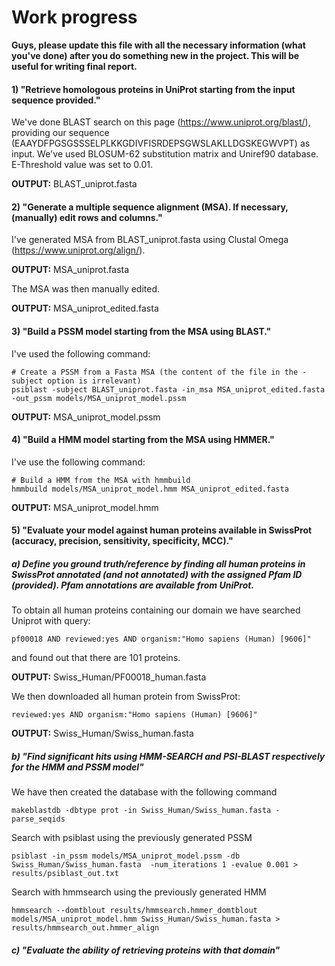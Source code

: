 # Work progress

**Guys, please update this file with all the necessary information (what you've done) after you do something new in the project. This will be useful for writing final report.**

#### 1) "Retrieve homologous proteins in UniProt starting from the input sequence provided."

We've done BLAST search on this page (https://www.uniprot.org/blast/), providing our sequence (EAAYDFPGSGSSSELPLKKGDIVFISRDEPSGWSLAKLLDGSKEGWVPT) as input. We've used BLOSUM-62 substitution matrix and Uniref90 database. E-Threshold value was set to 0.01.

**OUTPUT:** BLAST_uniprot.fasta


#### 2) "Generate a multiple sequence alignment (MSA). If necessary, (manually) edit rows and columns."

I've generated MSA from BLAST_uniprot.fasta using Clustal Omega (https://www.uniprot.org/align/).

**OUTPUT:** MSA_uniprot.fasta

The MSA was then manually edited.

**OUTPUT:** MSA_uniprot_edited.fasta


#### 3) "Build a PSSM model starting from the MSA using BLAST."

I've used the following command:

```
# Create a PSSM from a Fasta MSA (the content of the file in the -subject option is irrelevant)
psiblast -subject BLAST_uniprot.fasta -in_msa MSA_uniprot_edited.fasta -out_pssm models/MSA_uniprot_model.pssm
```

**OUTPUT:** MSA_uniprot_model.pssm


#### 4) "Build a HMM model starting from the MSA using HMMER."

I've use the following command:

```
# Build a HMM from the MSA with hmmbuild
hmmbuild models/MSA_uniprot_model.hmm MSA_uniprot_edited.fasta
```

**OUTPUT:** MSA_uniprot_model.hmm

#### 5) "Evaluate your model against human proteins available in SwissProt (accuracy, precision, sensitivity, specificity, MCC)."

##### a) Define you ground truth/reference by finding all human proteins in SwissProt annotated (and not annotated) with the assigned Pfam ID (provided). Pfam annotations are available from UniProt.

To obtain all human proteins containing our domain we have searched Uniprot with query:
```
pf00018 AND reviewed:yes AND organism:"Homo sapiens (Human) [9606]"
```
and found out that there are 101 proteins.

**OUTPUT:** Swiss_Human/PF00018_human.fasta

We then downloaded all human protein from SwissProt:
```
reviewed:yes AND organism:"Homo sapiens (Human) [9606]"
```
**OUTPUT:** Swiss_Human/Swiss_human.fasta

##### b) "Find significant hits using HMM-SEARCH and PSI-BLAST respectively for the HMM and PSSM model"

We have then created the database with the following command
```
makeblastdb -dbtype prot -in Swiss_Human/Swiss_human.fasta -parse_seqids
```

Search with psiblast using the previously generated PSSM
```
psiblast -in_pssm models/MSA_uniprot_model.pssm -db Swiss_Human/Swiss_human.fasta  -num_iterations 1 -evalue 0.001 > results/psiblast_out.txt
```

Search with hmmsearch using the previously generated HMM
```
hmmsearch --domtblout results/hmmsearch.hmmer_domtblout models/MSA_uniprot_model.hmm Swiss_Human/Swiss_human.fasta > results/hmmsearch_out.hmmer_align
```

##### c) "Evaluate the ability of retrieving proteins with that domain"

